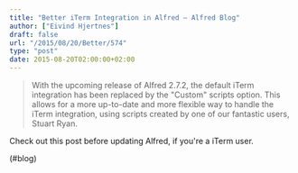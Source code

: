```yaml
---
title: "Better iTerm Integration in Alfred – Alfred Blog"
author: ["Eivind Hjertnes"]
draft: false
url: "/2015/08/20/Better/574"
type: "post"
date: 2015-08-20T02:00:00+02:00
---
```


> With the upcoming release of Alfred 2.7.2, the default iTerm
> integration has been replaced by the "Custom" scripts option. This
> allows for a more up-to-date and more flexible way to handle the iTerm
> integration, using scripts created by one of our fantastic users,
> Stuart Ryan.

Check out this post before updating Alfred, if you're a iTerm user.

(#blog)
